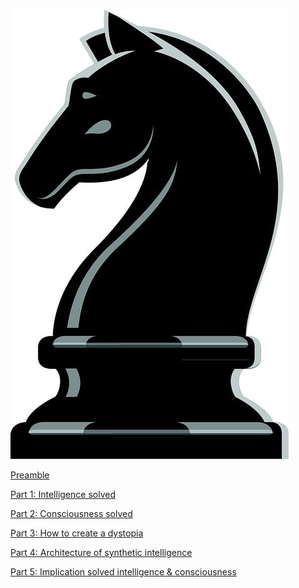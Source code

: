 ![horse](IMG_9387.jpeg)

[Preamble](Preamble-Science-and-Personal-experience.md)


[Part 1: Intelligence solved]()


[Part 2: Consciousness solved]()


[Part 3: How to create a dystopia]()


[Part 4: Architecture of synthetic intelligence]()


[Part 5: Implication solved intelligence & consciousness]()

